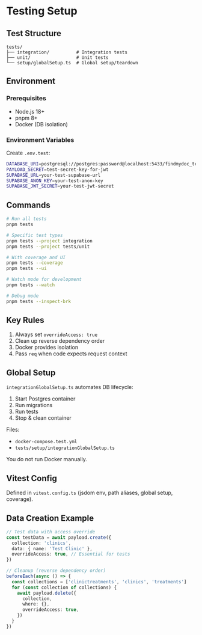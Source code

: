 # Testing Setup

## Test Structure

```
tests/
├── integration/          # Integration tests
├── unit/                 # Unit tests  
└── setup/globalSetup.ts  # Global setup/teardown
```

## Environment

### Prerequisites
* Node.js 18+
* pnpm 8+
* Docker (DB isolation)

### Environment Variables
Create `.env.test`:
```bash
DATABASE_URI=postgresql://postgres:password@localhost:5433/findmydoc_test
PAYLOAD_SECRET=test-secret-key-for-jwt
SUPABASE_URL=your-test-supabase-url
SUPABASE_ANON_KEY=your-test-anon-key
SUPABASE_JWT_SECRET=your-test-jwt-secret
```

## Commands

```bash
# Run all tests
pnpm tests

# Specific test types
pnpm tests --project integration
pnpm tests --project tests/unit

# With coverage and UI
pnpm tests --coverage
pnpm tests --ui

# Watch mode for development
pnpm tests --watch

# Debug mode
pnpm tests --inspect-brk
```

## Key Rules
1. Always set `overrideAccess: true`
2. Clean up reverse dependency order
3. Docker provides isolation
4. Pass `req` when code expects request context


## Global Setup
`integrationGlobalSetup.ts` automates DB lifecycle:
1. Start Postgres container
2. Run migrations
3. Run tests
4. Stop & clean container

Files:
* `docker-compose.test.yml`
* `tests/setup/integrationGlobalSetup.ts`

You do not run Docker manually.

## Vitest Config
Defined in `vitest.config.ts` (jsdom env, path aliases, global setup, coverage).

## Data Creation Example

```typescript
// Test data with access override
const testData = await payload.create({
  collection: 'clinics',
  data: { name: 'Test Clinic' },
  overrideAccess: true, // Essential for tests
})

// Cleanup (reverse dependency order)
beforeEach(async () => {
  const collections = ['clinictreatments', 'clinics', 'treatments']
  for (const collection of collections) {
    await payload.delete({
      collection,
      where: {},
      overrideAccess: true,
    })
  }
})
```
